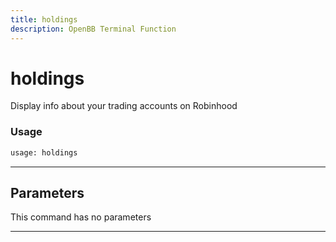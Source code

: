 ```yaml
---
title: holdings
description: OpenBB Terminal Function
---
```


# holdings

Display info about your trading accounts on Robinhood

### Usage 
```python
usage: holdings
```

---
## Parameters

This command has no parameters


---
